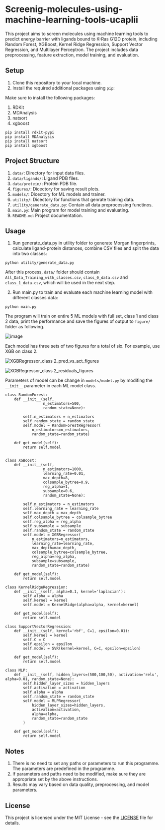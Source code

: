# Screenig-molecules-using-machine-learning-tools-ucaplii

This project aims to screen molecules using machine learning tools to predict energy barrier with ligands bound to K-Ras G12D protein, including Random Forest, XGBoost, Kernel Ridge Regression, Support Vector Regression, and Multilayer Perceptron. The project includes data preprocessing, feature extraction, model training, and evaluation.

## Setup

1. Clone this repository to your local machine.
2. Install the required additional packages using `pip`:

Make sure to install the following packages:

1. RDKit
2. MDAnalysis
3. natsort
4. xgboost
```
pip install rdkit-pypi
pip install MDAnalysis
pip install natsort
pip install xgboost
```

## Project Structure
1. `data/`: Directory for input data files.
2. `data/ligands/`: Ligand PDB files.
3. `data/protein/`: Protein PDB file.
4. `figures/`: Dicectory for saving result plots.
5. `models/`: Dicectory for ML models and trainer.
6. `utility/`: Dicectory for functions that genrate training data.
7. `utility/generate_data.py`: Contain all data preprocessing functinos.
8. `main.py`: Main program for model training and evaluating.
9. `README.md`: Project documentation.

## Usage
1. Run generate_data.py in utility folder to generate Morgan fingerprints, calculate ligand-protein distances, combine CSV files and split the data into two classes:
```
python utility/generate_data.py
```
After this process, `data/` folder should contain `All_Data_Training_with_classes.csv`, `class_0_data.csv` and `class_1_data.csv`, which will be used in the next step.

2. Run main.py to train and evaluate each machine learning model with different classes data:
```
python main.py
```
The program will train on entire 5 ML models with full set, class 1 and class 2 data, print the performance and save the figures of output to `figure/` folder as following.

![image](https://github.com/ucaplii/screening-molecules-libraries-using-machine-learning-tools-ucaplii/assets/114681378/0f58bfd3-d3a7-458a-b2be-cc0eb689496e)

Each model has three sets of two figures for a total of six. For example, use XGB on class 2.

![XGBRegressor_class 2_pred_vs_act_figures](https://github.com/ucaplii/screening-molecules-libraries-using-machine-learning-tools-ucaplii/assets/114681378/c1856c65-1356-4b28-8238-2cd255d30a1f)

![XGBRegressor_class 2_residuals_figures](https://github.com/ucaplii/screening-molecules-libraries-using-machine-learning-tools-ucaplii/assets/114681378/ce40b0eb-5d52-4931-af54-64ea775d7765)


Parameters of model can be change in `models/model.py` by modifing the `__init__` parameter in each ML model class.

```
class RandomForest:
    def __init__(self,
                 n_estimators=500,
                 random_state=None):
        
        self.n_estimators = n_estimators
        self.random_state = random_state
        self.model = RandomForestRegressor(
            n_estimators=n_estimators,
            random_state=random_state)

    def get_model(self):
        return self.model


class XGBoost:
    def __init__(self,
                 n_estimators=1000,
                 learning_rate=0.01,
                 max_depth=8,
                 colsample_bytree=0.9,
                 reg_alpha=1,
                 subsample=0.6,
                 random_state=None):

        self.n_estimators = n_estimators
        self.learning_rate = learning_rate
        self.max_depth = max_depth
        self.colsample_bytree = colsample_bytree
        self.reg_alpha = reg_alpha
        self.subsample = subsample
        self.random_state = random_state
        self.model = XGBRegressor(
            n_estimators=n_estimators,
            learning_rate=learning_rate,
            max_depth=max_depth,
            colsample_bytree=colsample_bytree,
            reg_alpha=reg_alpha,
            subsample=subsample,
            random_state=random_state)

    def get_model(self):
        return self.model

class KernelRidgeRegression:
    def __init__(self, alpha=0.1, kernel='laplacian'):
        self.alpha = alpha
        self.kernel = kernel
        self.model = KernelRidge(alpha=alpha, kernel=kernel)
    
    def get_model(self):
        return self.model
    
class SupportVectorRegression:
    def __init__(self, kernel='rbf', C=1, epsilon=0.01):
        self.kernel = kernel
        self.C = C
        self.epsilon = epsilon
        self.model = SVR(kernel=kernel, C=C, epsilon=epsilon)
    
    def get_model(self):
        return self.model
    
class MLP:
    def __init__(self, hidden_layers=(500,100,50), activation='relu', alpha=0.01, random_state=None):
        self.hidden_layer_sizes = hidden_layers
        self.activation = activation
        self.alpha = alpha
        self.random_state = random_state
        self.model = MLPRegressor(
            hidden_layer_sizes=hidden_layers,
            activation=activation,
            alpha=alpha,
            random_state=random_state
        )  
        
    def get_model(self):
        return self.model
```

## Notes

1. There is no need to set any paths or parameters to run this programme. The parameters are predefined in the programme.
2. If parameters and paths need to be modified, make sure they are appropriate set by the above instructions.
3. Results may vary based on data quality, preprocessing, and model parameters.

## License

This project is licensed under the MIT License - see the [LICENSE](LICENSE) file for details.

